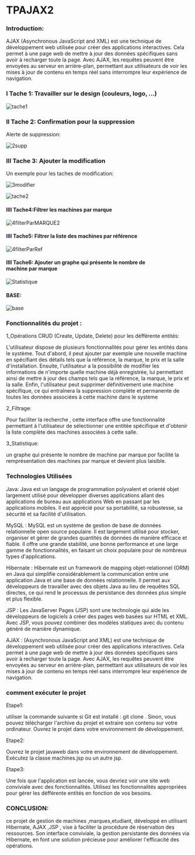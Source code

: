 # TPAJAX2

###  Introduction:

AJAX (Asynchronous JavaScript and XML) est une technique de développement web utilisée pour créer des applications interactives. Cela permet à une page web de mettre à jour des données spécifiques sans avoir à recharger toute la page. Avec AJAX, les requêtes peuvent être envoyées au serveur en arrière-plan, permettant aux utilisateurs de voir les mises à jour de contenu en temps réel sans interrompre leur expérience de navigation.


### I Tache 1: Travailler sur le design (couleurs, logo, …)


![tache1](https://github.com/ELMOUWAHID-AYOUB/TPAJAX2/assets/130571009/8a6bfbea-d59e-4eb1-8e00-4b72ce676246)


###  II Tache 2: Confirmation pour la suppression

Alerte de suppression:

![2supp](https://github.com/ELMOUWAHID-AYOUB/TPAJAX2/assets/130571009/71e32781-46a4-48fe-9f9b-c71eb1d17de5)

### III Tache 3: Ajouter la modification

Un exemple pour les taches de modification:

![3modifier](https://github.com/ELMOUWAHID-AYOUB/TPAJAX2/assets/130571009/8c2b240c-f050-458f-880f-74471b28ce97)


![tache2](https://github.com/ELMOUWAHID-AYOUB/TPAJAX2/assets/130571009/4ed1af45-e373-4770-b050-44ed56834676)

#### IIII  Tache4:Filtrer les machines par marque 



![4filterParMARQUE2](https://github.com/ELMOUWAHID-AYOUB/TPAJAX2/assets/130571009/5f98249f-8faf-4d39-801c-18c26ee50368)

#### IIII  Tache5: Filtrer la liste des machines par référence

![4filterParRef](https://github.com/ELMOUWAHID-AYOUB/TPAJAX2/assets/130571009/8e913608-ff38-4557-8f6d-10a53c84ed7c)


#### IIII  Tache6: Ajouter un graphe qui présente le nombre de machine par marque

![Statistique](https://github.com/ELMOUWAHID-AYOUB/TPAJAX2/assets/130571009/ea3edfd7-3543-49ee-b709-5c8afd9855ba)

#### BASE:


![base](https://github.com/AminaLagnidi/Ajax2Tp/assets/130571009/76a7ed83-95d4-49da-a63a-2f21920253a7)


###  Fonctionnalités du projet :

1_Opérations CRUD (Create, Update, Delete) pour les défférente entités:

   L'utilisateur dispose de plusieurs fonctionnalités pour gérer les entités dans le système. Tout d'abord, il peut ajouter par exemple une nouvelle machine en spécifiant des détails tels que la référence, la marque, le prix et la salle d'installation. Ensuite, l'utilisateur a la possibilité de modifier les informations de n'importe quelle machine déjà enregistrée, lui permettant ainsi de mettre à jour des champs tels que la référence, la marque, le prix et la salle. Enfin, l'utilisateur peut supprimer définitivement une machine spécifique, ce qui entraînera la suppression complète et permanente de toutes les données associées à cette machine dans le système
   
2_Filtrage:

   Pour faciliter la recherche , cette interface  offre une fonctionnalité permettant à l'utilisateur de sélectionner une entitée spécifique et d'obtenir la liste complète des machines associées à cette salle. 

   
3_Statistique:

   un graphe qui présente le nombre de machine par marque por facilité la remprésentation des machines par marque et devient plus laisible.

###  Technologies Utilisées

Java: Java est un langage de programmation polyvalent et orienté objet largement utilisé pour développer diverses applications allant des applications de bureau aux applications Web en passant par les applications mobiles. Il est apprécié pour sa portabilité, sa robustesse, sa sécurité et sa facilité d'utilisation.

MySQL : MySQL est un système de gestion de base de données relationnelle open source populaire. Il est largement utilisé pour stocker, organiser et gérer de grandes quantités de données de manière efficace et fiable. Il offre une grande stabilité, une bonne performance et une large gamme de fonctionnalités, en faisant un choix populaire pour de nombreux types d'applications.

Hibernate : Hibernate est un framework de mapping objet-relationnel (ORM) en Java qui simplifie considérablement la communication entre une application Java et une base de données relationnelle. Il permet aux développeurs de travailler avec des objets Java au lieu de requêtes SQL directes, ce qui rend le processus de persistance des données plus simple et plus flexible.

JSP : Les JavaServer Pages (JSP) sont une technologie qui aide les développeurs de logiciels à créer des pages web basées sur HTML et XML. Avec JSP, vous pouvez combiner des modèles statiques avec du contenu généré de manière dynamique.

AJAX : (Asynchronous JavaScript and XML) est une technique de développement web utilisée pour créer des applications interactives. Cela permet à une page web de mettre à jour des données spécifiques sans avoir à recharger toute la page. Avec AJAX, les requêtes peuvent être envoyées au serveur en arrière-plan, permettant aux utilisateurs de voir les mises à jour de contenu en temps réel sans interrompre leur expérience de navigation.


###  comment exécuter le projet 

Etape1:

utiliser la commande suivante si Git est installé : git clone <lien-du-projet>.
Sinon, vous pouvez télécharger l'archive du projet et extraire son contenu sur votre ordinateur.
Ouvrez le projet  dans votre environnement de développement.

Etape2:

Ouvrez le projet javaweb dans votre environnement de développement.
Exécutez la classe machines.jsp ou un autre jsp.

Etape3:

Une fois que l'application  est lancée, vous devriez voir une site web conviviale avec des fonctionnalités.
Utilisez les fonctionnalités appropriées pour gérer les défférente entités en fonction de vos besoins.

### CONCLUSION:

 ce projet de gestion de machines ,marques,etudiant, développé en utilisant Hibernate, AJAX ,JSP , vise à faciliter la procédure de réservation des ressources. Son interface conviviale, la gestion persistante des données via Hibernate, en font une solution précieuse pour améliorer l'efficacité des opérations.
